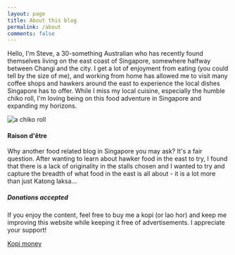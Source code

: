 ```yaml
---
layout: page
title: About this blog
permalink: /about
comments: false
---
```


<div class="row justify-content-between">
<div class="col-md-8 pr-5">

<p>Hello, I'm Steve, a 30-something Australian who has recently found themselves living on the east coast of Singapore, somewhere halfway between Changi and the city. I get a lot of enjoyment from eating (you could tell by the size of me), and working from home has allowed me to visit many coffee shops and hawkers around the east to experience the local dishes Singapore has to offer. While I miss my local cuisine, especially the humble chiko roll, I'm loving being on this food adventure in Singapore and expanding my horizons.</p>

<p class="mb-5"><img class="shadow-lg" src="{{site.baseurl}}/assets/images/chiko-roll.jpg" alt="a chiko roll"/></p>
<h4>Raison d'être</h4>

Why another food related blog in Singapore you may ask? It's a fair question. After wanting to learn about hawker food in the east to try, I found that there is a lack of originality in the stalls chosen and I wanted to try and capture the breadth of what food in the east is all about - it is a lot more than just Katong laksa...

</div>

<div class="col-md-4">

<div class="sticky-top sticky-top-80">
<h5>Donations accepted</h5>

<p>If you enjoy the content, feel free to buy me a kopi (or lao hor) and keep me improving this website while keeping it free of advertisements. I appreciate your support!</p>

<a target="_blank" href="https://www.paypal.me/steveinsingkarpor" class="btn btn-danger">Kopi money</a>
</div>
</div>
</div>

